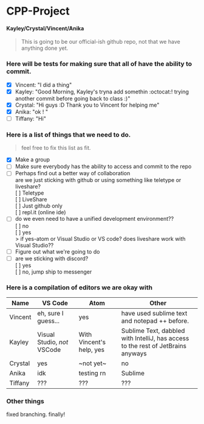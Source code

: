 # CPP-Project  
#### Kayley/Crystal/Vincent/Anika

> This is going to be our official-ish github repo, not that we have anything done yet.
### Here will be tests for making sure that all of have the ability to commit.
- [x] Vincent: "I did a thing"
- [x] Kayley: "Good Morning, Kayley's tryna add somethin :octocat:! trying another commit before going back to class :)"
- [x] Crystal: "Hi guys :D Thank you to Vincent for helping me"
- [x] Anika: "ok ! "
- [ ] Tiffany: "Hi"
### Here is a list of things that we need to do.
> feel free to fix this list as fit.
- [x] Make a group
- [ ] Make sure everybody has the ability to access and commit to the repo
- [ ] Perhaps find out a better way of collaboration
<br>  are we just sticking with github or using something like teletype or liveshare?
<br>  [ ] Teletype
<br>  [ ] LiveShare
<br>  [ ] Just github only
<br>  [ ] repl.it (online ide)
- [ ] do we even need to have a unified development environment??
<br>  [ ] no
<br>  [ ] yes
<br>   > if yes-atom or Visual Studio or VS code? does liveshare work with Visual Studio??
- [ ] Figure out what we're going to do
- [ ] are we sticking with discord?
<br>  [ ] yes
<br>  [ ] no, jump ship to messenger
### Here is a compilation of editors we are okay with
Name | VS Code | Atom | Other
-----|---------|------|-------
Vincent | eh, sure I guess... | yes | have used sublime text and notepad ++ before.
Kayley | Visual Studio, *not* VSCode | With Vincent's help, yes | Sublime Text, dabbled with IntelliJ, has access to the rest of JetBrains anyways
Crystal | yes | ~not yet~ | no
Anika | idk | testing rn | Sublime
Tiffany| ??? | ??? | ???
### Other things
fixed branching. finally!
